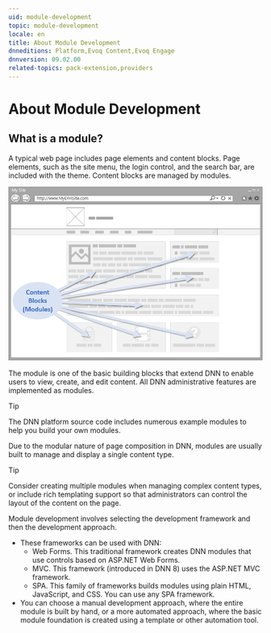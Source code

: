 ```yaml
---
uid: module-development
topic: module-development
locale: en
title: About Module Development
dnneditions: Platform,Evoq Content,Evoq Engage
dnnversion: 09.02.00
related-topics: pack-extension,providers
---
```


# About Module Development

## What is a module?

A typical web page includes page elements and content blocks. Page elements, such as the site menu, the login control, and the search bar, are included with the theme. Content blocks are managed by modules.

  

![Modules manage and display content on the page.](/images/gra-module-overview.png)

  

The module is one of the basic building blocks that extend DNN to enable users to view, create, and edit content. All DNN administrative features are implemented as modules.

> [!Tip]
> The DNN platform source code includes numerous example modules to help you build your own modules.

Due to the modular nature of page composition in DNN, modules are usually built to manage and display a single content type.

> [!Tip]
> Consider creating multiple modules when managing complex content types, or include rich templating support so that administrators can control the layout of the content on the page.

Module development involves selecting the development framework and then the development approach.

*   These frameworks can be used with DNN:
    *   Web Forms. This traditional framework creates DNN modules that use controls based on ASP.NET Web Forms.
    *   MVC. This framework (introduced in DNN 8) uses the ASP.NET MVC framework.
    *   SPA. This family of frameworks builds modules using plain HTML, JavaScript, and CSS. You can use any SPA framework.
*   You can choose a manual development approach, where the entire module is built by hand, or a more automated approach, where the basic module foundation is created using a template or other automation tool.